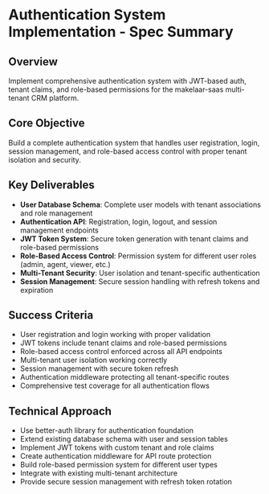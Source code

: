 # Authentication System Implementation - Spec Summary

## Overview
Implement comprehensive authentication system with JWT-based auth, tenant claims, and role-based permissions for the makelaar-saas multi-tenant CRM platform.

## Core Objective
Build a complete authentication system that handles user registration, login, session management, and role-based access control with proper tenant isolation and security.

## Key Deliverables
- **User Database Schema**: Complete user models with tenant associations and role management
- **Authentication API**: Registration, login, logout, and session management endpoints
- **JWT Token System**: Secure token generation with tenant claims and role-based permissions
- **Role-Based Access Control**: Permission system for different user roles (admin, agent, viewer, etc.)
- **Multi-Tenant Security**: User isolation and tenant-specific authentication
- **Session Management**: Secure session handling with refresh tokens and expiration

## Success Criteria
- User registration and login working with proper validation
- JWT tokens include tenant claims and role-based permissions
- Role-based access control enforced across all API endpoints
- Multi-tenant user isolation working correctly
- Session management with secure token refresh
- Authentication middleware protecting all tenant-specific routes
- Comprehensive test coverage for all authentication flows

## Technical Approach
- Use better-auth library for authentication foundation
- Extend existing database schema with user and session tables
- Implement JWT tokens with custom tenant and role claims
- Create authentication middleware for API route protection
- Build role-based permission system for different user types
- Integrate with existing multi-tenant architecture
- Provide secure session management with refresh token rotation